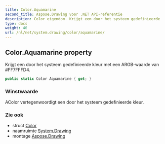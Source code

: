 ```yaml
---
title: Color.Aquamarine
second_title: Aspose.Drawing voor .NET API-referentie
description: Color eigendom. Krijgt een door het systeem gedefinieerde kleur met een ARGBwaarde van FF7FFFD4.
type: docs
weight: 40
url: /nl/net/system.drawing/color/aquamarine/
---
```

## Color.Aquamarine property

Krijgt een door het systeem gedefinieerde kleur met een ARGB-waarde van #FF7FFFD4.

```csharp
public static Color Aquamarine { get; }
```

### Winstwaarde

AColor vertegenwoordigt een door het systeem gedefinieerde kleur.

### Zie ook

* struct [Color](../)
* naamruimte [System.Drawing](../../color/)
* montage [Aspose.Drawing](../../../)


